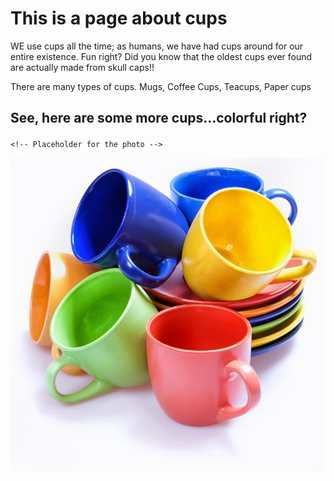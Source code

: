
<html lang="en">
<head>
  <meta charset="UTF-8">
  <meta name="viewport" content="width=device-width, initial-scale=1.0">
  <title>Beginner HTML Page</title>
  <style>
    background-color: blue; 
    .text-blue { color: Blue;
    }

    /* ID selector */
    #paragraph {
      font-weight: bold;
    }
  </style>
</head>
<body>

  <h1>This is a page about cups</h1>

  <p class="text-red">WE use cups all the time; as humans, we have had cups around for our entire existence. Fun right? Did you know that the oldest cups ever found are actually made from skull caps!! </p>

  <p id="paragraph">There are many types of cups. Mugs, Coffee Cups, Teacups, Paper cups</p>

  <h2>
    <p>
      See, here are some more cups...colorful right?
    </p>
  </h2>

    <!-- Placeholder for the photo -->
  <img src="preview16.jpg" alt="Placeholder Image" class="photo">

</body>
</html>

